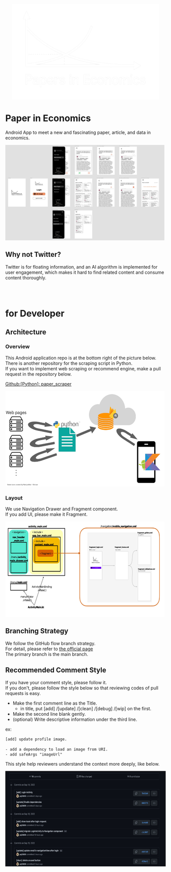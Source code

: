 
<p align="center">
  <img width="460" height="300" src="/images_for_doc/icon_white_wide.png">
</p>


# Paper in Economics
Android App to meet a new and fascinating paper, article, and data in economics.

<p align="left">
  <img width="500" height="300" src="/images_for_doc/layout_image.jpg">
</p>


## Why not Twitter?

Twitter is for floating information, and an AI algorithm is implemented for user engagement, which makes it hard to find related content and consume content thoroughly.


<br/><br/>

# for Developer

## Architecture

### Overview

This Android application repo is at the bottom right of the picture below.  
There is another repository for the scraping script in Python.  
If you want to implement web scraping or recommend engine,  make a pull request in the repository below. 

[Github:[Python]: paper_scraper](https://github.com/yoji0806/paper_scraper)


<p align="left">
  <img width="500" height="300" src="/images_for_doc/architecture_overview.jpg">
</p>


### Layout

We use Navigation Drawer and Fragment component.  
If you add UI, please make it Fragment.


<p align="left">
  <img width="500" height="300" src="/images_for_doc/architecture_layout_file_diagram.jpg">
</p>

## Branching Strategy
We follow the GitHub flow branch strategy.  
For detail, please refer to [the official page](https://docs.github.com/en/get-started/quickstart/github-flow)  
The primary branch is the main branch.

## Recommended Comment Style

If you have your comment style, please follow it.  
If you don't, please follow the style below so that reviewing codes of pull requests is easy.
- Make the first comment line as the Title.
  - in title, put [add] /[update] /[clean] /[debug] /[wip] on the first.
- Make the second line blank gently.
- (optional) Write descriptive information under the third line.

ex:
```
[add] update profile image.

- add a dependency to load an image from URI.
- add safeArgs "imageUrl"
```

This style help reviewers understand the context more deeply, like below.

<p align="left">
  <img width="660" height="300" src="/images_for_doc/comment_style_from_reviewers_view.jpg">
</p>